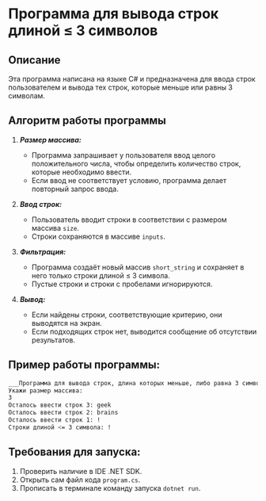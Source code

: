 # Программа для вывода строк длиной ≤ 3 символов

## Описание
Эта программа написана на языке C# и предназначена для ввода строк пользователем и вывода тех строк, которые меньше или равны 3 символам. 

## Алгоритм работы программы
1. ***Размер массива:***
    - Программа запрашивает у пользователя ввод целого положительного числа, чтобы определить количество строк, которые необходимо ввести.
    - Если ввод не соответствует условию, программа делает повторный запрос ввода.

2. ***Ввод строк:***
    - Пользователь вводит строки в соответствии с размером массива `size`.
    - Строки сохраняются в массиве `inputs`.

3. ***Фильтрация:***
    - Программа создаёт новый массив `short_string` и сохраняет в него только строки длиной ≤ 3 символа.
    - Пустые строки и строки с пробелами игнорируются.

4. ***Вывод:***
    - Если найдены строки, соответствующие критерию, они выводятся на экран.
    - Если подходящих строк нет, выводится сообщение об отсутствии результатов.


## Пример работы программы:

```sh
___Программа для вывода строк, длина которых меньше, либо равна 3 символам___
Укажи размер массива:
3
Осталось ввести строк 3: geek
Осталось ввести строк 2: brains
Осталось ввести строк 1: !
Строки длиной <= 3 символа: !
```

## Требования для запуска:
 1. Проверить наличие в IDE .NET SDK.
 2. Открыть сам файл кода `program.cs`.
 3. Прописать в терминале команду запуска `dotnet run`.
